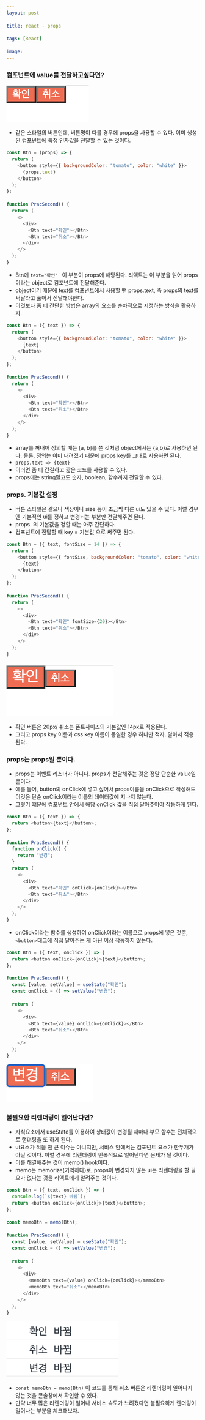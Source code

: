 ```yaml
---
layout: post

title: react - props

tags: [React]

image:
---
```


### 컴포넌트에 value를 전달하고싶다면?

<img src="/images/posts/react-props-01.png">

- 같은 스타일의 버튼인데, 버튼명이 다를 경우에 props을 사용할 수 있다. 이미 생성된 컴포넌트에 특정 인자값을 전달할 수 있는 것이다.

```javascript
const Btn = (props) => {
  return (
    <button style={{ backgroundColor: "tomato", color: "white" }}>
      {props.text}
    </button>
  );
};

function PracSecond() {
  return (
    <>
      <div>
        <Btn text="확인"></Btn>
        <Btn text="취소"></Btn>
      </div>
    </>
  );
}
```

- Btn에 `text="확인" ` 이 부분이 props에 해당된다. 리액트는 이 부분을 읽어 props이라는 object로 컴포넌트에 전달해준다.
- object이기 때문에 text를 컴포넌트에서 사용할 땐 props.text, 즉 props의 text를 써달라고 풀어서 전달해야한다.
- 이것보다 좀 더 간단한 방법은 array의 요소를 순차적으로 지정하는 방식을 활용하자.

```javascript
const Btn = ({ text }) => {
  return (
    <button style={{ backgroundColor: "tomato", color: "white" }}>
      {text}
    </button>
  );
};

function PracSecond() {
  return (
    <>
      <div>
        <Btn text="확인"></Btn>
        <Btn text="취소"></Btn>
      </div>
    </>
  );
}
```

- array를 꺼내어 정의할 때는 [a, b]를 쓴 것처럼 object에서는 {a,b}로 사용하면 된다. 물론, 정의는 이미 내려졌기 때문에 props key를 그대로 사용하면 된다.
- `props.text => {text}`
- 이러면 좀 더 간결하고 짧은 코드를 사용할 수 있다.
- props에는 string말고도 숫자, boolean, 함수까지 전달할 수 있다.
  <br/>

### props. 기본값 설정

- 버튼 스타일은 같으나 색상이나 size 등이 조금씩 다른 ui도 있을 수 있다. 이럴 경우엔 기본적인 ui를 정하고 변경되는 부분만 전달해주면 된다.
- props. 의 기본값을 정할 때는 아주 간단하다.
- 컴포넌트에 전달할 때 key = 기본값 으로 써주면 된다.

```js
const Btn = ({ text, fontSize = 14 }) => {
  return (
    <button style={{ fontSize, backgroundColor: "tomato", color: "white" }}>
      {text}
    </button>
  );
};

function PracSecond() {
  return (
    <>
      <div>
        <Btn text="확인" fontSize={20}></Btn>
        <Btn text="취소"></Btn>
      </div>
    </>
  );
}
```

<img src="/images/posts/react-props-02.png">

- 확인 버튼은 20px/ 취소는 폰트사이즈의 기본값인 14px로 적용된다.
- 그리고 props key 이름과 css key 이름이 동일한 경우 하나만 적자. 알아서 적용된다.

### props는 props일 뿐이다.

- props는 이벤트 리스너가 아니다. props가 전달해주는 것은 정말 단순한 value일 뿐이다.
- 예를 들어, button의 onClick에 넣고 싶어서 props이름을 onClick으로 작성해도 이것은 단순 onClick이라는 이름의 데이터값에 지나지 않는다.
- 그렇기 떄문에 컴포넌트 안에서 해당 onClick 값을 직접 달아주어야 작동하게 된다.

```javascript
const Btn = ({ text }) => {
  return <button>{text}</button>;
};

function PracSecond() {
  function onClick() {
    return "변경";
  }
  return (
    <>
      <div>
        <Btn text="확인" onClick={onClick}></Btn>
        <Btn text="취소"></Btn>
      </div>
    </>
  );
}
```

- onClick이라는 함수를 생성하여 onClick이라는 이름으로 props에 넣은 것뿐, `<button>`태그에 직접 달아주는 게 아닌 이상 작동하지 않는다.

```javascript
const Btn = ({ text, onClick }) => {
  return <button onClick={onClick}>{text}</button>;
};

function PracSecond() {
  const [value, setValue] = useState("확인");
  const onClick = () => setValue("변경");

  return (
    <>
      <div>
        <Btn text={value} onClick={onClick}></Btn>
        <Btn text="취소"></Btn>
      </div>
    </>
  );
}
```

<img src="/images/posts/react-props-03.png">

<br/>

### 불필요한 리렌더링이 일어난다면?

- 자식요소에서 useState를 이용하여 상태값이 변경될 때마다 부모 함수는 전체적으로 랜더링을 또 하게 된다.
- ui요소가 적을 땐 큰 이슈는 아니지만, 서비스 안에서는 컴포넌트 요소가 한두개가 아닐 것이다. 이럴 경우에 리렌더링이 반복적으로 일어난다면 문제가 될 것이다.
- 이를 해결해주는 것이 memo() hook이다.
- memo는 memorize(기억하다)로, props이 변경되지 않는 ui는 리렌더링을 할 필요가 없다는 것을 리액트에게 알려주는 것이다.

```javascript
const Btn = ({ text, onClick }) => {
  console.log(`${text} 바뀜`);
  return <button onClick={onClick}>{text}</button>;
};

const memoBtn = memo(Btn);

function PracSecond() {
  const [value, setValue] = useState("확인");
  const onClick = () => setValue("변경");

  return (
    <>
      <div>
        <memoBtn text={value} onClick={onClick}></memoBtn>
        <memoBtn text="취소"></memoBtn>
      </div>
    </>
  );
}
```

<img src="/images/posts/react-props-04.png">

- `const memoBtn = memo(Btn)` 이 코드를 통해 취소 버튼은 리렌더링이 일어나지 않는 것을 콘솔창에서 확인할 수 있다.
- 만약 너무 많은 리렌더링이 일어나 서비스 속도가 느려졌다면 불필요하게 렌더링이 일어나는 부분을 체크해보자.
